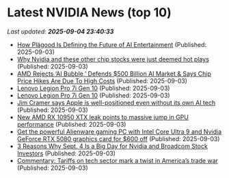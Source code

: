 # Latest NVIDIA News (top 10)
_Last updated: **2025-09-04 23:40:33**_

- [How Plägood Is Defining the Future of AI Entertainment](https://variety.com/2025/biz/news/plagood-defining-the-future-ai-entertainment-1236507143/) (Published: 2025-09-03)
- [Why Nvidia and these other chip stocks were just deemed hot plays](https://biztoc.com/x/3b45bf7efe82352a) (Published: 2025-09-03)
- [AMD Rejects ‘AI Bubble,’ Defends $500 Billion AI Market & Says Chip Price Hikes Are Due To High Costs](https://wccftech.com/amd-rejects-ai-bubble-defends-500-billion-ai-market-says-chip-price-hikes-are-due-to-high-costs/) (Published: 2025-09-03)
- [Lenovo Legion Pro 7i Gen 10](https://uk.pcmag.com/laptops/159884/lenovo-legion-pro-7i-gen-10) (Published: 2025-09-03)
- [Lenovo Legion Pro 7i Gen 10](https://me.pcmag.com/en/laptops/32032/lenovo-legion-pro-7i-gen-10) (Published: 2025-09-03)
- [Jim Cramer says Apple is well-positioned even without its own AI tech](https://www.cnbc.com/2025/09/03/jim-cramer-apple-is-well-positioned-without-ai-tech.html) (Published: 2025-09-03)
- [New AMD RX 10950 XTX leak points to massive jump in GPU performance](https://www.androidheadlines.com/2025/09/new-amd-rx-10950-xtx-leak-points-to-massive-jump-in-gpu-performance.html) (Published: 2025-09-03)
- [Get the powerful Alienware gaming PC with Intel Core Ultra 9 and Nvidia GeForce RTX 5080 graphics card for $600 off](https://www.xda-developers.com/alienware-aurora-gaming-desktop-2400-deal/) (Published: 2025-09-03)
- [3 Reasons Why Sept. 4 Is a Big Day for Nvidia and Broadcom Stock Investors](https://consent.yahoo.com/v2/collectConsent?sessionId=1_cc-session_be9754e7-913d-4f5b-99d4-bb0b613710bb) (Published: 2025-09-03)
- [Commentary: Tariffs on tech sector mark a twist in America’s trade war](https://www.channelnewsasia.com/commentary/trump-semiconductor-tariff-company-country-exemption-apple-5322506) (Published: 2025-09-03)
